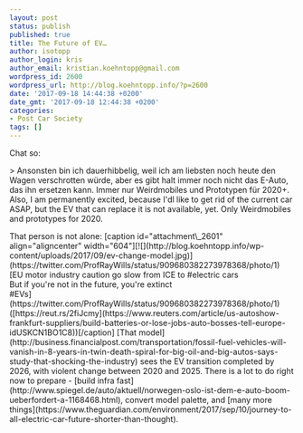 ```yaml
---
layout: post
status: publish
published: true
title: The Future of EV…
author: isotopp
author_login: kris
author_email: kristian.koehntopp@gmail.com
wordpress_id: 2600
wordpress_url: http://blog.koehntopp.info/?p=2600
date: '2017-09-18 14:44:38 +0200'
date_gmt: '2017-09-18 12:44:38 +0200'
categories:
- Post Car Society
tags: []
---
```

<p>Chat so:</p>
<p>> Ansonsten bin ich dauerhibbelig, weil ich am liebsten noch heute den Wagen verschrotten würde, aber es gibt halt immer noch nicht das E-Auto, das ihn ersetzen kann. Immer nur Weirdmobiles und Prototypen für 2020+. Also, I am permanently excited, because I'dl like to get rid of the current car ASAP, but the EV that can replace it is not available, yet. Only Weirdmobiles and prototypes for 2020.</p>
<p> That person is not alone: [caption id="attachment\_2601" align="aligncenter" width="604"][![](http://blog.koehntopp.info/wp-content/uploads/2017/09/ev-change-model.jpg)](https://twitter.com/ProfRayWills/status/909680382273978368/photo/1) [EU motor industry caution go slow from ICE to #electric cars<br />
But if you're not in the future, you're extinct<br />
#EVs](https://twitter.com/ProfRayWills/status/909680382273978368/photo/1) ([https://reut.rs/2fiJcmy](https://www.reuters.com/article/us-autoshow-frankfurt-suppliers/build-batteries-or-lose-jobs-auto-bosses-tell-europe-idUSKCN1BO1C8))[/caption] [That model](http://business.financialpost.com/transportation/fossil-fuel-vehicles-will-vanish-in-8-years-in-twin-death-spiral-for-big-oil-and-big-autos-says-study-that-shocking-the-industry) sees the EV transition completed by 2026, with violent change between 2020 and 2025. There is a lot to do right now to prepare - [build infra fast](http://www.spiegel.de/auto/aktuell/norwegen-oslo-ist-dem-e-auto-boom-ueberfordert-a-1168468.html), convert model palette, and [many more things](https://www.theguardian.com/environment/2017/sep/10/journey-to-all-electric-car-future-shorter-than-thought).</p>
